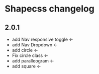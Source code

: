 # Shapecss changelog

## 2.0.1
* add Nav responsive toggle <-
* add Nav Dropdown <-
* add circle <-
* Fix circle class <-
* add paralleogram <-
* add square <-

